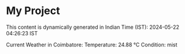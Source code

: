 # My Project

This content is dynamically generated in Indian Time (IST): 2024-05-22 04:26:23 IST


Current Weather in Coimbatore:
Temperature: 24.88 °C
Condition: mist
